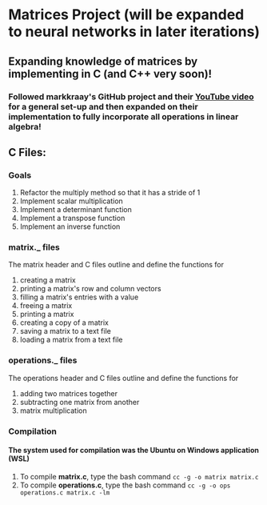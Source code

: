 # Matrices Project (will be expanded to neural networks in later iterations)
## Expanding knowledge of matrices by implementing in C (and C++ very soon)!
### Followed markkraay's GitHub project and their [YouTube video](https://www.youtube.com/watch?v=ReOxVMxS83o&amp;t=2s) for a general set-up and then expanded on their implementation to fully incorporate all operations in linear algebra!

## C Files:

### Goals
1. Refactor the multiply method so that it has a stride of 1
2. Implement scalar multiplication
3. Implement a determinant function
4. Implement a transpose function
5. Implement an inverse function

### **matrix._** files
The matrix header and C files outline and define the functions for 
1. creating a matrix
2. printing a matrix's row and column vectors
3. filling a matrix's entries with a value
4. freeing a matrix
5. printing a matrix
6. creating a copy of a matrix
7. saving a matrix to a text file
8. loading a matrix from a text file

### **operations._** files
The operations header and C files outline and define the functions for
1. adding two matrices together
2. subtracting one matrix from another
3. matrix multiplication

### Compilation
#### The system used for compilation was the Ubuntu on Windows application (WSL)
1. To compile **matrix.c**, type the bash command `cc -g -o matrix matrix.c`
2. To compile **operations.c**, type the bash command `cc -g -o ops operations.c matrix.c -lm`
